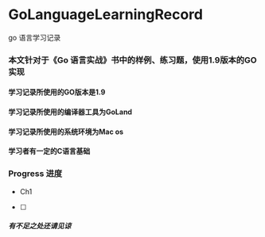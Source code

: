 # GoLanguageLearningRecord
go  语言学习记录

### 本文针对于《Go 语言实战》书中的样例、练习题，使用1.9版本的GO实现

#### 学习记录所使用的GO版本是1.9
#### 学习记录所使用的编译器工具为GoLand
#### 学习记录所使用的系统环境为Mac os
#### 学习者有一定的C语言基础


### Progress 进度

- Ch1 

- [ ] 



##### 有不足之处还请见谅
